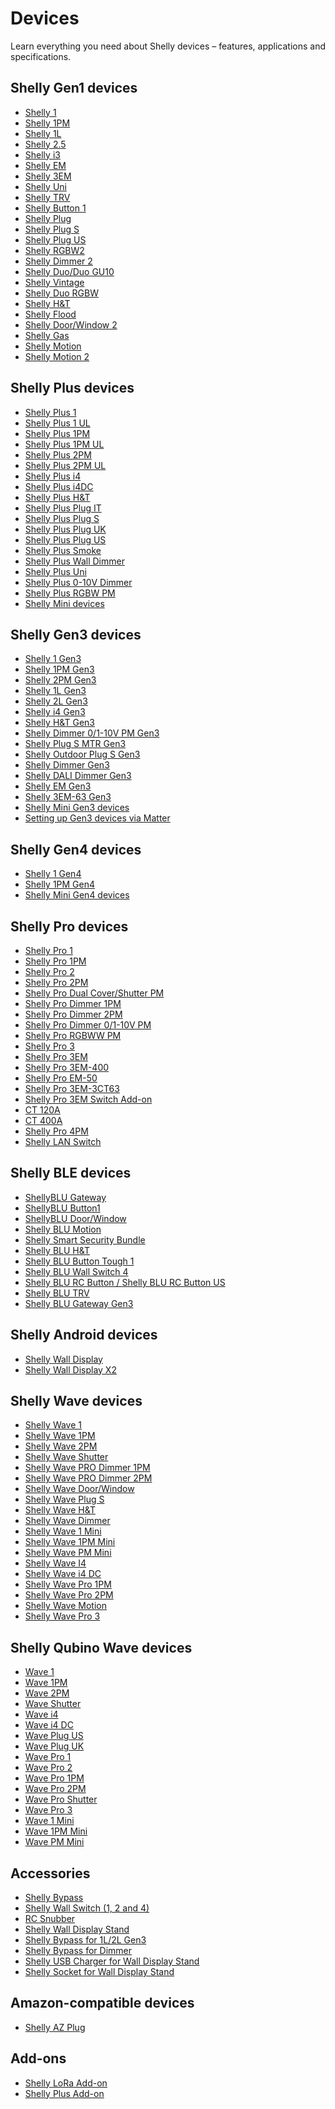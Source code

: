 Devices
==========

Learn everything you need about Shelly devices – features, applications and specifications.

 Shelly Gen1 devices
----------

* [Shelly 1](https://kb.shelly.cloud/knowledge-base/shelly-1)
* [Shelly 1PM](https://kb.shelly.cloud/knowledge-base/shelly-1pm)
* [Shelly 1L](https://kb.shelly.cloud/knowledge-base/shelly-1l)
* [Shelly 2.5](https://kb.shelly.cloud/knowledge-base/shelly-2-5)
* [Shelly i3](https://kb.shelly.cloud/knowledge-base/shelly-i3)
* [Shelly EM](https://kb.shelly.cloud/knowledge-base/shelly-em)
* [Shelly 3EM](https://kb.shelly.cloud/knowledge-base/shelly-3em)
* [Shelly Uni](https://kb.shelly.cloud/knowledge-base/shelly-uni)
* [Shelly TRV](https://kb.shelly.cloud/knowledge-base/shelly-trv)
* [Shelly Button 1](https://kb.shelly.cloud/knowledge-base/shelly-button-1)
* [Shelly Plug](https://kb.shelly.cloud/knowledge-base/shelly-plug)
* [Shelly Plug S](https://kb.shelly.cloud/knowledge-base/shelly-plug-s)
* [Shelly Plug US](https://kb.shelly.cloud/knowledge-base/shelly-plug-us)
* [Shelly RGBW2](https://kb.shelly.cloud/knowledge-base/shelly-rgbw2)
* [Shelly Dimmer 2](https://kb.shelly.cloud/knowledge-base/shelly-dimmer-2)
* [Shelly Duo/Duo GU10](https://kb.shelly.cloud/knowledge-base/shelly-duo-duo-gu10)
* [Shelly Vintage](https://kb.shelly.cloud/knowledge-base/shelly-vintage)
* [Shelly Duo RGBW](https://kb.shelly.cloud/knowledge-base/shelly-bulb-duo-rgbw)
* [Shelly H&T](https://kb.shelly.cloud/knowledge-base/shelly-h-t)
* [Shelly Flood](https://kb.shelly.cloud/knowledge-base/shelly-flood)
* [Shelly Door/Window 2](https://kb.shelly.cloud/knowledge-base/shelly-door-window-2)
* [Shelly Gas](https://kb.shelly.cloud/knowledge-base/shelly-gas)
* [Shelly Motion](https://kb.shelly.cloud/knowledge-base/shelly-motion)
* [Shelly Motion 2](https://kb.shelly.cloud/knowledge-base/shelly-motion-2)

 Shelly Plus devices
----------

* [Shelly Plus 1](https://kb.shelly.cloud/knowledge-base/shelly-plus-1)
* [Shelly Plus 1 UL](https://kb.shelly.cloud/knowledge-base/shelly-plus-1-ul)
* [Shelly Plus 1PM](https://kb.shelly.cloud/knowledge-base/shelly-plus-1pm)
* [Shelly Plus 1PM UL](https://kb.shelly.cloud/knowledge-base/shelly-plus-1pm-ul)
* [Shelly Plus 2PM](https://kb.shelly.cloud/knowledge-base/shelly-plus-2pm)
* [Shelly Plus 2PM UL](https://kb.shelly.cloud/knowledge-base/shelly-plus-2pm-ul)
* [Shelly Plus i4](https://kb.shelly.cloud/knowledge-base/shelly-plus-i4)
* [Shelly Plus i4DC](https://kb.shelly.cloud/knowledge-base/shelly-plus-i4dc)
* [Shelly Plus H&T](https://kb.shelly.cloud/knowledge-base/shelly-plus-h-t)
* [Shelly Plus Plug IT](https://kb.shelly.cloud/knowledge-base/shelly-plus-plug-it)
* [Shelly Plus Plug S](https://kb.shelly.cloud/knowledge-base/shelly-plus-plug-s-1)
* [Shelly Plus Plug UK](https://kb.shelly.cloud/knowledge-base/shelly-plus-plug-uk)
* [Shelly Plus Plug US](https://kb.shelly.cloud/knowledge-base/shelly-plus-plug-us)
* [Shelly Plus Smoke](https://kb.shelly.cloud/knowledge-base/shelly-plus-smoke)
* [Shelly Plus Wall Dimmer](https://kb.shelly.cloud/knowledge-base/shelly-plus-wall-dimmer)
* [Shelly Plus Uni](https://kb.shelly.cloud/knowledge-base/shelly-plus-uni)
* [Shelly Plus 0-10V Dimmer](https://kb.shelly.cloud/knowledge-base/shelly-plus-0-10v-dimmer)
* [Shelly Plus RGBW PM](https://kb.shelly.cloud/knowledge-base/shelly-plus-rgbw-pm)
* [Shelly Mini devices](https://kb.shelly.cloud/knowledge-base/shelly-mini-devices)

 Shelly Gen3 devices
----------

* [Shelly 1 Gen3](https://kb.shelly.cloud/knowledge-base/shelly-1-gen3)
* [Shelly 1PM Gen3](https://kb.shelly.cloud/knowledge-base/shelly-1pm-gen3)
* [Shelly 2PM Gen3](https://kb.shelly.cloud/knowledge-base/shelly-2pm-gen3)
* [Shelly 1L Gen3](https://kb.shelly.cloud/knowledge-base/shelly-1l-gen3)
* [Shelly 2L Gen3](https://kb.shelly.cloud/knowledge-base/shelly-2l-gen3)
* [Shelly i4 Gen3](https://kb.shelly.cloud/knowledge-base/shelly-i4-gen3)
* [Shelly H&T Gen3](https://kb.shelly.cloud/knowledge-base/shelly-h-t-gen3)
* [Shelly Dimmer 0/1-10V PM Gen3](https://kb.shelly.cloud/knowledge-base/shelly-dimmer-0-1-10v-pm-gen3)
* [Shelly Plug S MTR Gen3](https://kb.shelly.cloud/knowledge-base/shelly-plug-s-mtr-gen3)
* [Shelly Outdoor Plug S Gen3](https://kb.shelly.cloud/knowledge-base/outdoor-plug-s-gen3)
* [Shelly Dimmer Gen3](https://kb.shelly.cloud/knowledge-base/shelly-dimmer-gen3)
* [Shelly DALI Dimmer Gen3](https://kb.shelly.cloud/knowledge-base/shelly-dali-dimmer-gen3)
* [Shelly EM Gen3](https://kb.shelly.cloud/knowledge-base/shelly-em-gen3)
* [Shelly 3EM-63 Gen3](https://kb.shelly.cloud/knowledge-base/shelly-3em-63-gen3)
* [Shelly Mini Gen3 devices](https://kb.shelly.cloud/knowledge-base/shelly-mini-gen3-devices)
* [Setting up Gen3 devices via Matter](https://kb.shelly.cloud/knowledge-base/setting-up-gen3-devices-via-matter)

 Shelly Gen4 devices
----------

* [Shelly 1 Gen4](https://kb.shelly.cloud/knowledge-base/shelly-1-gen4)
* [Shelly 1PM Gen4](https://kb.shelly.cloud/knowledge-base/shelly-1pm-gen4)
* [Shelly Mini Gen4 devices](https://kb.shelly.cloud/knowledge-base/shelly-mini-gen4-devices)

 Shelly Pro devices
----------

* [Shelly Pro 1](https://kb.shelly.cloud/knowledge-base/shelly-pro-1)
* [Shelly Pro 1PM](https://kb.shelly.cloud/knowledge-base/shelly-pro-1pm)
* [Shelly Pro 2](https://kb.shelly.cloud/knowledge-base/shelly-pro-2)
* [Shelly Pro 2PM](https://kb.shelly.cloud/knowledge-base/shelly-pro-2pm)
* [Shelly Pro Dual Cover/Shutter PM](https://kb.shelly.cloud/knowledge-base/shelly-pro-dual-cover-pm)
* [Shelly Pro Dimmer 1PM](https://kb.shelly.cloud/knowledge-base/shelly-pro-dimmer-1pm)
* [Shelly Pro Dimmer 2PM](https://kb.shelly.cloud/knowledge-base/shelly-pro-dimmer-2pm)
* [Shelly Pro Dimmer 0/1-10V PM](https://kb.shelly.cloud/knowledge-base/shelly-pro-dimmer-0-1-10v-pm)
* [Shelly Pro RGBWW PM](https://kb.shelly.cloud/knowledge-base/shelly-pro-rgbww-pm)
* [Shelly Pro 3](https://kb.shelly.cloud/knowledge-base/shelly-pro-3-v1)
* [Shelly Pro 3EM](https://kb.shelly.cloud/knowledge-base/shelly-pro-3em)
* [Shelly Pro 3EM-400](https://kb.shelly.cloud/knowledge-base/shelly-pro-3em-400)
* [Shelly Pro EM-50](https://kb.shelly.cloud/knowledge-base/shelly-pro-em-50)
* [Shelly Pro 3EM-3CT63](https://kb.shelly.cloud/knowledge-base/shelly-pro-3em-3ct63)
* [Shelly Pro 3EM Switch Add-on](https://kb.shelly.cloud/knowledge-base/shelly-pro-3em-switch-add-on)
* [CT 120A](https://kb.shelly.cloud/knowledge-base/ct-120a)
* [CT 400A](https://kb.shelly.cloud/knowledge-base/ct-400a)
* [Shelly Pro 4PM](https://kb.shelly.cloud/knowledge-base/4shelly-pro-4pm)
* [Shelly LAN Switch](https://kb.shelly.cloud/knowledge-base/shelly-lan-switch)

 Shelly BLE devices
----------

* [ShellyBLU Gateway](https://kb.shelly.cloud/knowledge-base/shellyblu-gateway)
* [ShellyBLU Button1](https://kb.shelly.cloud/knowledge-base/shellyblu-button1)
* [ShellyBLU Door/Window](https://kb.shelly.cloud/knowledge-base/shellyblu-door-window)
* [Shelly BLU Motion](https://kb.shelly.cloud/knowledge-base/shellyblu-motion)
* [Shelly Smart Security Bundle](https://kb.shelly.cloud/knowledge-base/shelly-smart-security-bundle)
* [Shelly BLU H&T](https://kb.shelly.cloud/knowledge-base/shelly-blu-h-t)
* [Shelly BLU Button Tough 1](https://kb.shelly.cloud/knowledge-base/shelly-blu-button-tough-1)
* [Shelly BLU Wall Switch 4](https://kb.shelly.cloud/knowledge-base/shelly-blu-wall-switch-4)
* [Shelly BLU RC Button / Shelly BLU RC Button US](https://kb.shelly.cloud/knowledge-base/shelly-blu-rc-button-4-us)
* [Shelly BLU TRV](https://kb.shelly.cloud/knowledge-base/shelly-blu-trv)
* [Shelly BLU Gateway Gen3](https://kb.shelly.cloud/knowledge-base/shelly-blu-gateway-gen3)

 Shelly Android devices
----------

* [Shelly Wall Display](https://kb.shelly.cloud/knowledge-base/shelly-wall-display)
* [Shelly Wall Display X2](https://kb.shelly.cloud/knowledge-base/shelly-wall-display-x2)

 Shelly Wave devices
----------

* [Shelly Wave 1](https://kb.shelly.cloud/knowledge-base/shelly-wave-1)
* [Shelly Wave 1PM](https://kb.shelly.cloud/knowledge-base/shelly-wave-1pm)
* [Shelly Wave 2PM](https://kb.shelly.cloud/knowledge-base/shelly-wave-2pm)
* [Shelly Wave Shutter](https://kb.shelly.cloud/knowledge-base/shelly-wave-shutter)
* [Shelly Wave PRO Dimmer 1PM](https://kb.shelly.cloud/knowledge-base/shelly-wave-pro-dimmer-1pm)
* [Shelly Wave PRO Dimmer 2PM](https://kb.shelly.cloud/knowledge-base/shelly-wave-pro-dimmer-2pm)
* [Shelly Wave Door/Window](https://kb.shelly.cloud/knowledge-base/shelly-wave-door-window)
* [Shelly Wave Plug S](https://kb.shelly.cloud/knowledge-base/shelly-wave-plug-s)
* [Shelly Wave H&T](https://kb.shelly.cloud/knowledge-base/shelly-wave-h-t)
* [Shelly Wave Dimmer](https://kb.shelly.cloud/knowledge-base/shelly-wave-dimmer)
* [Shelly Wave 1 Mini](https://kb.shelly.cloud/knowledge-base/shelly-wave-1-mini)
* [Shelly Wave 1PM Mini](https://kb.shelly.cloud/knowledge-base/shelly-wave-1pm-mini)
* [Shelly Wave PM Mini](https://kb.shelly.cloud/knowledge-base/shelly-wave-pm-mini)
* [Shelly Wave I4](https://kb.shelly.cloud/knowledge-base/shelly-wave-i4)
* [Shelly Wave i4 DC](https://kb.shelly.cloud/knowledge-base/shelly-wave-i4-dc)
* [Shelly Wave Pro 1PM](https://kb.shelly.cloud/knowledge-base/shelly-wave-pro-1pm)
* [Shelly Wave Pro 2PM](https://kb.shelly.cloud/knowledge-base/shelly-wave-pro-2pm)
* [Shelly Wave Motion](https://kb.shelly.cloud/knowledge-base/shelly-wave-motion)
* [Shelly Wave Pro 3](https://kb.shelly.cloud/knowledge-base/shelly-wave-pro-3)

 Shelly Qubino Wave devices
----------

* [Wave 1](https://kb.shelly.cloud/knowledge-base/wave-1-1)
* [Wave 1PM](https://kb.shelly.cloud/knowledge-base/wave-1pm-1)
* [Wave 2PM](https://kb.shelly.cloud/knowledge-base/wave-2pm-1)
* [Wave Shutter](https://kb.shelly.cloud/knowledge-base/wave-shutter-1)
* [Wave i4](https://kb.shelly.cloud/knowledge-base/wave-i4-1)
* [Wave i4 DC](https://kb.shelly.cloud/knowledge-base/wave-i4-dc-1)
* [Wave Plug US](https://kb.shelly.cloud/knowledge-base/wave-plug-us)
* [Wave Plug UK](https://kb.shelly.cloud/knowledge-base/wave-plug-uk)
* [Wave Pro 1](https://kb.shelly.cloud/knowledge-base/wave-pro-1-1)
* [Wave Pro 2](https://kb.shelly.cloud/knowledge-base/wave-pro-2-1)
* [Wave Pro 1PM](https://kb.shelly.cloud/knowledge-base/wave-pro-1pm-1)
* [Wave Pro 2PM](https://kb.shelly.cloud/knowledge-base/wave-pro-2pm-1)
* [Wave Pro Shutter](https://kb.shelly.cloud/knowledge-base/wave-pro-shutter)
* [Wave Pro 3](https://kb.shelly.cloud/knowledge-base/wave-pro-3)
* [Wave 1 Mini](https://kb.shelly.cloud/knowledge-base/wave-1-mini-1)
* [Wave 1PM Mini](https://kb.shelly.cloud/knowledge-base/wave-1pm-mini-1)
* [Wave PM Mini](https://kb.shelly.cloud/knowledge-base/wave-pm-mini-1)

 Accessories
----------

* [Shelly Bypass](https://kb.shelly.cloud/knowledge-base/shelly-bypass)
* [Shelly Wall Switch (1, 2 and 4)](https://kb.shelly.cloud/knowledge-base/shelly-wall-switch-1-2-and-4)
* [RC Snubber](https://kb.shelly.cloud/knowledge-base/rc-snubber)
* [Shelly Wall Display Stand](https://kb.shelly.cloud/knowledge-base/shelly-wall-display-stand)
* [Shelly Bypass for 1L/2L Gen3](https://kb.shelly.cloud/knowledge-base/shelly-bypass-for-1l-2l-gen3)
* [Shelly Bypass for Dimmer](https://kb.shelly.cloud/knowledge-base/shelly-bypass-for-dimmer)
* [Shelly USB Charger for Wall Display Stand](https://kb.shelly.cloud/knowledge-base/shelly-usb-charger-for-wall-display-stand)
* [Shelly Socket for Wall Display Stand](https://kb.shelly.cloud/knowledge-base/shelly-socket-for-wall-display-stand)

 Amazon-compatible devices
----------

* [Shelly AZ Plug](https://kb.shelly.cloud/knowledge-base/shelly-az-plug)

 Add-ons
----------

* [Shelly LoRa Add-on](https://kb.shelly.cloud/knowledge-base/shelly-lora-add-on)
* [Shelly Plus Add-on](https://kb.shelly.cloud/knowledge-base/shelly-plus-add-on)

